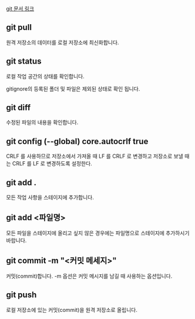 [git 문서 링크](https://git-scm.com/docs/git)

## git pull

원격 저장소의 데이터를 로컬 저장소에 최신화합니다.

## git status

로컬 작업 공간의 상태를 확인합니다.

gitignore의 등록된 폴더 및 파일은 제외된 상태로 확인 됩니다.

## git diff

수정된 파일의 내용을 확인합니다.

## git config (--global) core.autocrlf true

CRLF 를 사용하므로 저장소에서 가져올 때 LF 를 CRLF 로 변경하고 저장소로 보낼 때는 CRLF 를 LF 로 변경하도록 설정한다.

## git add .

모든 작업 사항을 스테이지에 추가합니다.

## git add <파일명>

모든 파일을 스테이지에 올리고 싶지 않은 경우에는 파일명으로 스테이지에 추가하시기 바랍니다.

## git commit -m "<커밋 메세지>"

커밋(commit)합니다.
-m 옵션은 커밋 메시지를 남길 때 사용하는 옵션입니다.

## git push

로컬 저장소에 있는 커밋(commit)을 원격 저장소로 올립니다.
